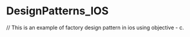 # DesignPatterns_IOS

// This is an example of factory design pattern in ios using objective - c.  

